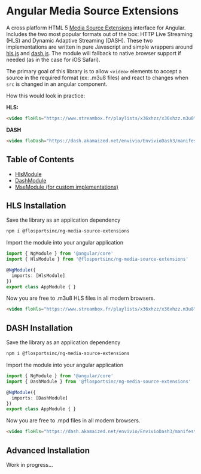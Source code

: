 # Angular Media Source Extensions
A cross platform HTML 5 [Media Source Extensions](https://developer.mozilla.org/en-US/docs/Web/API/Media_Source_Extensions_API) interface for Angular. Includes the two most popular formats out of the box: HTTP Live Streaming (HLS) and Dynamic Adaptive Streaming (DASH). These two implementations are written in pure Javascript and simple wrappers around [hls.js](https://github.com/video-dev/hls.js) and [dash.js](https://github.com/Dash-Industry-Forum/dash.js/). The module will fallback to native browser support if needed (as in the case for iOS Safari).

The primary goal of this library is to allow `<video>` elements to accept a source in the required format (ex: .m3u8 files) and react to changes when `src` is changed in an angular component.

How this would look in practice:

__HLS:__
```html
<video floHls="https://www.streambox.fr/playlists/x36xhzz/x36xhzz.m3u8"></video>
```
__DASH__
```html
<video floDash="https://dash.akamaized.net/envivio/EnvivioDash3/manifest.mpd"></video>
```

## Table of Contents

- [HlsModule](/hls#hls-installation)
- [DashModule](/hls#dash-installation)
- [MseModule (for custom implementations)](/hls#advanced-installation)

## HLS Installation
Save the library as an application dependency
```bash
npm i @flosportsinc/ng-media-source-extensions
```

Import the module into your angular application
```ts
import { NgModule } from '@angular/core'
import { HlsModule } from '@flosportsinc/ng-media-source-extensions'

@NgModule({
  imports: [HlsModule]
})
export class AppModule { }
```

Now you are free to .m3u8 HLS files in all modern browsers.
```html
<video floHls="https://www.streambox.fr/playlists/x36xhzz/x36xhzz.m3u8"></video>
```

## DASH Installation
Save the library as an application dependency
```bash
npm i @flosportsinc/ng-media-source-extensions
```

Import the module into your angular application
```ts
import { NgModule } from '@angular/core'
import { DashModule } from '@flosportsinc/ng-media-source-extensions'

@NgModule({
  imports: [DashModule]
})
export class AppModule { }
```

Now you are free to .mpd files in all modern browsers.
```html
<video floHls="https://dash.akamaized.net/envivio/EnvivioDash3/manifest.mpd"></video>
```


## Advanced Installation
Work in progress...